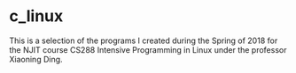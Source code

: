 # c_linux

This is a selection of the programs I created during the Spring of 2018 for the NJIT course CS288 Intensive Programming in Linux under the professor Xiaoning Ding.
